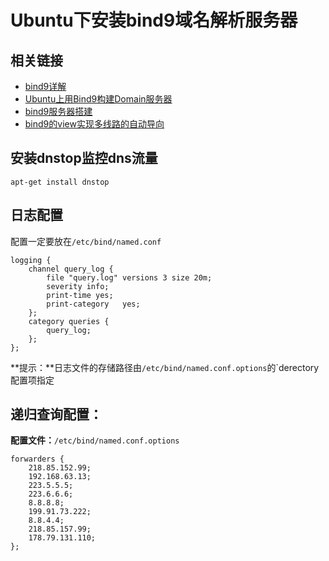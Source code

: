 Ubuntu下安装bind9域名解析服务器
======

相关链接
------
* [bind9详解](http://zhumeng8337797.blog.163.com/blog/static/10076891420114181331604/)
* [Ubuntu上用Bind9构建Domain服务器](http://bftk.sl.blog.163.com/blog/static/2277724420131143714775/)
* [bind9服务器搭建](http://blog.csdn.net/firefoxbug/article/details/8143294)
* [bind9的view实现多线路的自动导向](http://www.renpeicheng.com/plus/view-2382-1.html)

安装dnstop监控dns流量
---------

`apt-get install dnstop`

日志配置
----

配置一定要放在`/etc/bind/named.conf`

```
logging {
    channel query_log {
        file "query.log" versions 3 size 20m;
        severity info;
        print-time yes;
        print-category   yes;
    };     
    category queries {
        query_log;
    };
};
```

**提示：**日志文件的存储路径由`/etc/bind/named.conf.options`的`derectory配置项指定

递归查询配置：
------

**配置文件：**`/etc/bind/named.conf.options`

```
forwarders {
	218.85.152.99;
	192.168.63.13;
	223.5.5.5;
	223.6.6.6;
	8.8.8.8;
	199.91.73.222;
	8.8.4.4;
	218.85.157.99;
	178.79.131.110;
};
```
